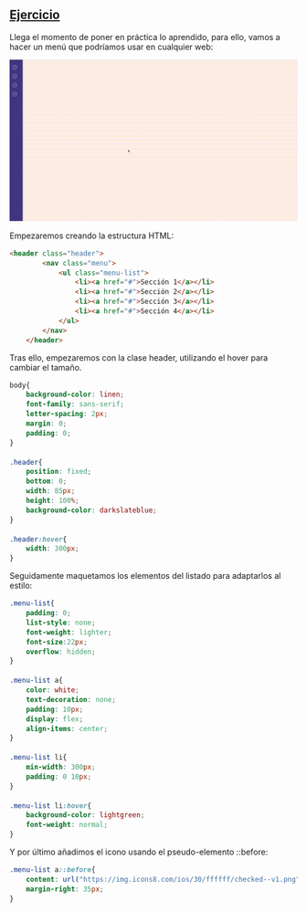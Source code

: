 [Ejercicio](recursos/menu.zip)
---

Llega el momento de poner en práctica lo aprendido, para ello, vamos a hacer un menú que podríamos usar en cualquier web:

![gif1.gif](recursos/gif1.gif)

 Empezaremos creando la estructura HTML:

```html
<header class="header">
        <nav class="menu">
            <ul class="menu-list">
                <li><a href="#">Sección 1</a></li>
                <li><a href="#">Sección 2</a></li>
                <li><a href="#">Sección 3</a></li>
                <li><a href="#">Sección 4</a></li>
            </ul>
        </nav>
    </header>
```

Tras ello, empezaremos con la clase header, utilizando el hover para cambiar el tamaño.

```css
body{
    background-color: linen;
    font-family: sans-serif;
    letter-spacing: 2px;
    margin: 0;
    padding: 0;
}

.header{
    position: fixed;
    bottom: 0;
    width: 85px;
    height: 100%;
    background-color: darkslateblue;
}

.header:hover{
    width: 300px;
}
```

Seguidamente maquetamos los elementos del listado para adaptarlos al estilo:

```css
.menu-list{
    padding: 0;
    list-style: none;
    font-weight: lighter;
    font-size:22px;
    overflow: hidden;
}

.menu-list a{
    color: white;
    text-decoration: none;
    padding: 10px;
    display: flex;
    align-items: center;
}

.menu-list li{
    min-width: 300px;
    padding: 0 10px;
}

.menu-list li:hover{
    background-color: lightgreen;
    font-weight: normal;
}
```

Y por último añadimos el icono usando el pseudo-elemento ::before:

```css
.menu-list a::before{
    content: url("https://img.icons8.com/ios/30/ffffff/checked--v1.png");
    margin-right: 35px;
}
```
